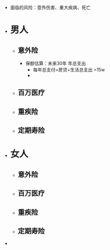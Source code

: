 - 面临的风险：意外伤害、重大疾病、死亡
- # 男人
	- ## 意外险
		- 保额估算：未来30年 年总支出
			- 每年总支付=房贷+生活总支出  =15w
			-
	- ## 百万医疗
	- ## 重疾险
	- ## 定期寿险
- # 女人
	- ## 意外险
	- ## 百万医疗
	- ## 重疾险
	- ## 定期寿险
-